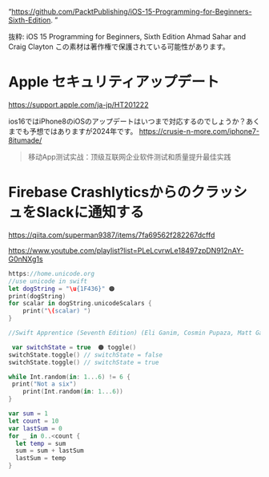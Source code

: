 “https://github.com/PacktPublishing/iOS-15-Programming-for-Beginners-Sixth-Edition. ”


抜粋:
iOS 15 Programming for Beginners, Sixth Edition
Ahmad Sahar and Craig Clayton
この素材は著作権で保護されている可能性があります。

# Apple セキュリティアップデート
https://support.apple.com/ja-jp/HT201222

ios16ではiPhone8のiOSのアップデートはいつまで対応するのでしょうか？あくまでも予想ではありますが2024年です。
https://crusie-n-more.com/iphone7-8itumade/

> 移动App测试实战：顶级互联网企业软件测试和质量提升最佳实践


# Firebase CrashlyticsからのクラッシュをSlackに通知する
https://qiita.com/superman9387/items/7fa69562f282267dcffd


https://www.youtube.com/playlist?list=PLeLcvrwLe18497zpDN912nAY-G0nNXg1s

```swift
https://home.unicode.org
//use unicode in swift
let dogString = "\u{1F436}" 🟠
print(dogString)
for scalar in dogString.unicodeScalars {
    print("\(scalar) ")
}

//Swift Apprentice (Seventh Edition) (Eli Ganim, Cosmin Pupaza, Matt Galloway) (z-lib.org)

 var switchState = true  🟠 toggle()
switchState.toggle() // switchState = false
switchState.toggle() // switchState = true

while Int.random(in: 1...6) != 6 {
 print("Not a six")
    print(Int.random(in: 1...6))
}

var sum = 1
let count = 10
var lastSum = 0
for _ in 0..<count {
  let temp = sum
  sum = sum + lastSum
  lastSum = temp
}

```

